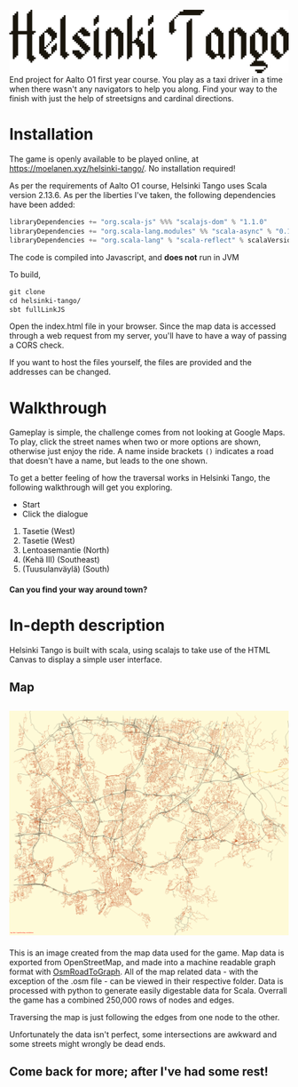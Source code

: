 ![Helsinki Tango](https://raw.githubusercontent.com/Moeelanen/helsinki-tango/main/media/logo.png)
End project for Aalto O1 first year course. You play as a taxi driver in a time when there wasn't any navigators to help you along. Find your way to the finish with just the help of streetsigns and cardinal directions. 

# Installation
The game is openly available to be played online, at https://moelanen.xyz/helsinki-tango/. No installation required!

As per the requirements of Aalto O1 course, Helsinki Tango uses Scala version 2.13.6. As per the liberties I've taken, the following dependencies have been added:
```scala
libraryDependencies += "org.scala-js" %%% "scalajs-dom" % "1.1.0"
libraryDependencies += "org.scala-lang.modules" %% "scala-async" % "0.10.0"
libraryDependencies += "org.scala-lang" % "scala-reflect" % scalaVersion.value % Provided
```

The code is compiled into Javascript, and **does not** run in JVM

To build, 
```
git clone
cd helsinki-tango/
sbt fullLinkJS
```

Open the index.html file in your browser. Since the map data is accessed through a web request from my server, you'll have to have a way of passing a CORS check.

If you want to host the files yourself, the files are provided and the addresses can be changed.

# Walkthrough
Gameplay is simple, the challenge comes from not looking at Google Maps. To play, click the street names when two or more options are shown, otherwise just enjoy the ride.
A name inside brackets ```()``` indicates a road that doesn't have a name, but leads to the one shown.

To get a better feeling of how the traversal works in Helsinki Tango, the following walkthrough will get you exploring.
- Start
- Click the dialogue
1. Tasetie (West)
2. Tasetie (West)
3. Lentoasemantie (North)
4. (Kehä III) (Southeast)
5. (Tuusulanväylä) (South)

#### Can you find your way around town?


# In-depth description
Helsinki Tango is built with scala, using scalajs to take use of the HTML Canvas to display a simple user interface.

## Map
![map](https://github.com/Moeelanen/helsinki-tango/blob/main/media/helsinki.png "Map of the entire play area")
---
This is an image created from the map data used for the game. Map data is exported from OpenStreetMap, and made into a machine readable graph format with [OsmRoadToGraph](https://github.com/AndGem/OsmToRoadGraph). All of the map related data - with the exception of the .osm file - can be viewed in their respective folder. Data is processed with python to generate easily digestable data for Scala. Overrall the game has a combined 250,000 rows of nodes and edges.

Traversing the map is just following the edges from one node to the other.

Unfortunately the data isn't perfect, some intersections are awkward and some streets might wrongly be dead ends.

## Come back for more; after I've had some rest! 
